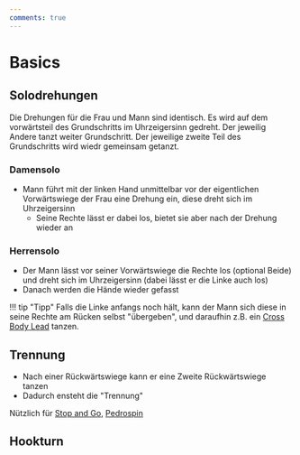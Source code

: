 ```yaml
---
comments: true
---
```

# Basics

## Solodrehungen

Die Drehungen für die Frau und Mann sind identisch. Es wird auf dem vorwärtsteil des Grundschritts im Uhrzeigersinn gedreht. Der jeweilig Andere tanzt weiter Grundschritt. Der jeweilige zweite Teil des Grundschritts wird wiedr gemeinsam getanzt.

### Damensolo

- Mann führt mit der linken Hand unmittelbar vor der eigentlichen Vorwärtswiege der Frau eine Drehung ein, diese dreht sich im Uhrzeigersinn
    - Seine Rechte lässt er dabei los, bietet sie aber nach der Drehung wieder an

### Herrensolo

- Der Mann lässt vor seiner Vorwärtswiege die Rechte los (optional Beide) und dreht sich im Uhrzeigersinn (dabei lässt er die Linke auch los)
- Danach werden die Hände wieder gefasst

!!! tip "Tipp"
    Falls die Linke anfangs noch hält, kann der Mann sich diese in seine Rechte am Rücken selbst "übergeben", und daraufhin z.B. ein [Cross Body Lead](Cross%20Body%20Lead.md) tanzen.

## Trennung

- Nach einer Rückwärtswiege kann er eine Zweite Rückwärtswiege tanzen
- Dadurch ensteht die "Trennung"

Nützlich für [Stop and Go](Stop%20and%20Go.md), [Pedrospin](Pedrospin.md)

## Hookturn
